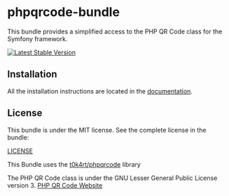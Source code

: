 phpqrcode-bundle
================

This bundle provides a simplified access to the PHP QR Code class for the Symfony framework.

[![Latest Stable Version](https://poser.pugx.org/jonasarts/phpqrcode-bundle/v/stable.png)](https://packagist.org/packages/jonasarts/phpqrcode-bundle)

Installation
------------

All the installation instructions are located in the [documentation](https://github.com/jonasarts/phpqrcode-bundle/blob/master/Resources/doc/index.md).

License
-------

This bundle is under the MIT license. See the complete license in the bundle:

[LICENSE](https://github.com/jonasarts/phpqrcode-bundle/LICENSE)

This Bundle uses the [t0k4rt/phpqrcode](https://github.com/t0k4rt/phpqrcode) library

The PHP QR Code class is under the GNU Lesser General Public License version 3. [PHP QR Code Website](http://phpqrcode.sourceforge.net)
